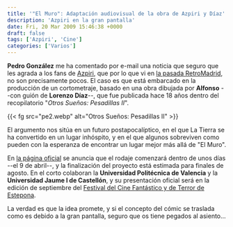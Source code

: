 ```yaml
---
title: '"El Muro": Adaptación audiovisual de la obra de Azpiri y Díaz'
description: 'Azpiri en la gran pantalla'
date: Fri, 20 Mar 2009 15:46:38 +0000
draft: false
tags: ['Azpiri', 'Cine']
categories: ['Varios']
---
```


**Pedro González** me ha comentado por e-mail una noticia que seguro que les agrada a los fans de [Azpiri](/alfonso-azpiri/), que por lo que vi en [la pasada RetroMadrid](/retromadrid-2009-batiendo-records/), no son precisamente pocos. El caso es que está embarcado en la producción de un cortometraje, basado en una obra dibujada por **Alfonso** --con guión de **Lorenzo Díaz**--, que fue publicada hace 18 años dentro del recopilatorio "_Otros Sueños: Pesadillas II_".

{{< fg src="pe2.webp" alt="Otros Sueños: Pesadillas II" >}}

El argumento nos sitúa en un futuro postapocalíptico, en el que La Tierra se ha convertido en un lugar inhóspito, y en el que algunos sobreviven como pueden con la esperanza de encontrar un lugar mejor más allá de "El Muro".

En [la página oficial](http://www.el-muro.net/) se anuncia que el rodaje comenzará dentro de unos días --el 9 de abril--, y la finalización del proyecto está estimada para finales de agosto. En el corto colaboran la **Universidad Politécnica de Valencia** y la **Universidad Jaume I de Castellón**, y su presentación oficial será en la edición de septiembre del [Festival del Cine Fantástico y de Terror de Estepona](http://www.fantasticoestepona.com/).

La verdad es que la idea promete, y si el concepto del cómic se traslada como es debido a la gran pantalla, seguro que os tiene pegados al asiento...